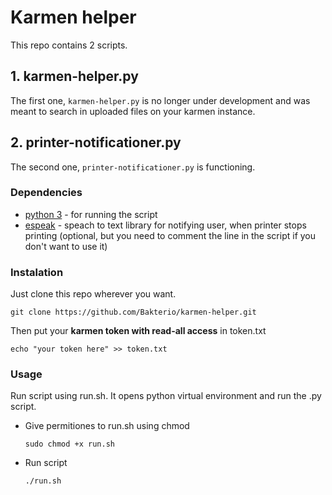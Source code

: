 # Karmen helper
This repo contains 2 scripts.  

## 1. karmen-helper.py
The first one, `karmen-helper.py` is no longer under development and was meant to search in uploaded files on your karmen instance.

## 2. printer-notificationer.py
The second one, `printer-notificationer.py` is functioning.
### Dependencies
- [python 3](https://github.com/python/cpython) - for running the script 
- [espeak](https://github.com/espeak-ng/espeak-ng) - speach to text library for notifying user, when printer stops printing (optional, but you need to comment the line in the script if you don't want to use it)

### Instalation
Just clone this repo wherever you want.
```
git clone https://github.com/Bakterio/karmen-helper.git
```
Then put your **karmen token with read-all access** in token.txt
```
echo "your token here" >> token.txt
```
### Usage
Run script using run.sh. It opens python virtual environment and run the .py script.
- Give permitiones to run.sh using chmod 
    ```
    sudo chmod +x run.sh
    ```
- Run script 
    ```
    ./run.sh
    ```
